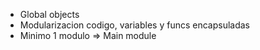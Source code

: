 - Global objects
- Modularizacion codigo, variables y funcs encapsuladas
- Minimo 1 modulo => Main module

